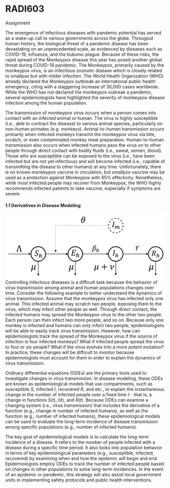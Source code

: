 # RADI603
Assignment

The emergence of infectious diseases with pandemic potential has served as a wake-up call to various governments across the globe. Througout human history, the biological threat of a pandemic disease has been devastating on an unprecedented scale, as evidenced by diseases such as COVID-19, influenza, and the bubonic plague. Because of these risks, the rapid spread of the Monkeypox disease this year has posed another global threat during COVID-19 pandemic. The Monkeypox, primarily caused by the monkeypox virus, is an infectious zoonotic disease which is closely related to smallpox but with milder infection. The World Health Organization (WHO) already declared the Monkeypox outbreak an international public health emergency, citing with a staggering increase of 30,000 cases worldwide. While the WHO has not declared the monkeypox oubreak a pandemic, several epidemiologists have highlighted the severity of monkeypox disease infection among the human population.

The transmission of monkeypox virus occurs when a person comes into contact with an infected animal or human. The virus is highly susceptible (i.e., able to contract the disease) to various animal species, particularly on non-human primates (e.g. monkeys). Animal-to-human transmission occurs primarily when infected monkeys transmit the monkeypox virus via bite, scratch, or even contaminated monkey meat preparation. Human-to-human transmission also occurs when infected humans pass the virus on to other people through direct contact with bodily fluids (i.e., sweat, semen, blood). Those who are susceptible can be exposed to the virus (i.e., have been infected but are not yet infectious) and will become infected (i.e., capable of transmitting the disease to other humans) at any time. Unfortunately, there is no known monkeypox vaccine in circulation, but smallpox vaccine may be used as a protection against Monkeypox with 85% effectivity. Nonetheless, while most infected people may recover from Monkeypox, the WHO highly recommends infected patients to take vaccine, especially if symptoms are severe.

#### 1.1 Derivatives in Disease Modeling
<img src="/Assignments/RADI603_A1_ROMEN/src/figs/MainProblem.JPG"/>
Controlling infectious diseases is a difficult task because the behavior of virus transmission among animal and human populations changes over time. Consider the following example to better understand the dynamics of virus transmission. Assume that the monkeypox virus has infected only one animal. This infected animal may scratch two people, exposing them to the virus, which may infect other people as well. Through direct contact, the infected humans may spread the Monkeypox virus to the other two people. Each person can then infect two more people, and so on. Because only one monkey is infected and humans can only infect two people, epidemiologists will be able to easily track virus transmission. However, how can epidemiologists track the spread of the Monkeypox virus if the source of infection is four infected monkeys? What if infected people spread the virus to four or six people? What if the virus evolves into a more potent mutation? In practice, these changes will be difficult to monitor because epidemiologists must account for them in order to explain the dynamics of virus transmission.  

Ordinary differential equations (ODEs) are the primary tools used to investigate changes in virus transmission. In disease modeling, these ODEs are known as epidemiological models that use compartments, such as susceptible $S$, infected $I$, recovered $R$, and etc., to explain the instantaneous change in the number of infected people over a fixed time $t$ - that is, a change in functions $S(t)$, $I(t)$, and $R(t)$. Because ODEs can examine a changing system (i.e., virus transmission) that includes the derivative of a function (e.g., change in number of infected humans), as well as the function (e.g., number of infected humans), these epidemiological models can be used to evaluate the long-term incidence of disease transmission among specific populations (e.g., number of infected humans). 

The key goal of epidemiological models is to calculate the long-term incidence of a disease. It refers to the number of people infected with a disease during a specific time period. It also looks into population behavior in terms of key epidemiological parameters (e.g., susceptible, infected, recovered) by examining when and how the epidemic will begin and end. Epidemiologists employ ODEs to track the number of infected people based on changes in other populations to solve long-term incidences. In the event of an epidemic or pandemic, this strategy will also assist local government units in implementing safety protocols and public health interventions. 
